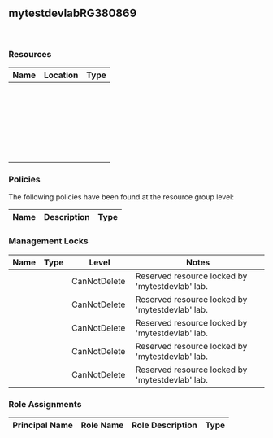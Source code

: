 
## mytestdevlabRG380869 
 
### Resources


| Name | Location | Type |
| --- | --- | --- |
|   |   |   |
|   |   |   |
|   |   |   |
|   |   |   |
|   |   |   |
|   |   |   |

### Policies
The following policies have been found at the resource group level: 

| Name | Description | Type |
| --- | --- | --- |

### Management Locks


| Name | Type | Level | Notes |
| --- | --- | --- | --- |
|   |   | CanNotDelete  | Reserved resource locked by 'mytestdevlab' lab.  |
|   |   | CanNotDelete  | Reserved resource locked by 'mytestdevlab' lab.  |
|   |   | CanNotDelete  | Reserved resource locked by 'mytestdevlab' lab.  |
|   |   | CanNotDelete  | Reserved resource locked by 'mytestdevlab' lab.  |
|   |   | CanNotDelete  | Reserved resource locked by 'mytestdevlab' lab.  |

### Role Assignments


| Principal Name | Role Name | Role Description | Type |
| --- | --- | --- | --- |
